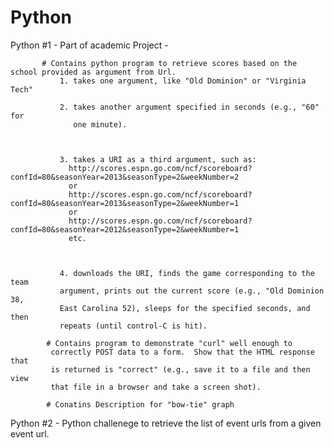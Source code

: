 Python
======

Python #1 - Part of academic Project - 


           # Contains python program to retrieve scores based on the school provided as argument from Url.
               1. takes one argument, like "Old Dominion" or "Virginia Tech"
               
               2. takes another argument specified in seconds (e.g., "60" for 
                  one minute).
               
               
               
               3. takes a URI as a third argument, such as:
                 http://scores.espn.go.com/ncf/scoreboard?confId=80&seasonYear=2013&seasonType=2&weekNumber=2
                 or
                 http://scores.espn.go.com/ncf/scoreboard?confId=80&seasonYear=2013&seasonType=2&weekNumber=1
                 or
                 http://scores.espn.go.com/ncf/scoreboard?confId=80&seasonYear=2012&seasonType=2&weekNumber=1
                 etc.
              
              
               
               4. downloads the URI, finds the game corresponding to the team
               argument, prints out the current score (e.g., "Old Dominion 38, 
               East Carolina 52), sleeps for the specified seconds, and then
               repeats (until control-C is hit).
               
            # Contains program to demonstrate "curl" well enough to
             correctly POST data to a form.  Show that the HTML response that
             is returned is "correct" (e.g., save it to a file and then view
             that file in a browser and take a screen shot).
             
            # Conatins Description for "bow-tie" graph
    


   


Python #2 - Python challenege to retrieve the list of event urls from a given event url.
